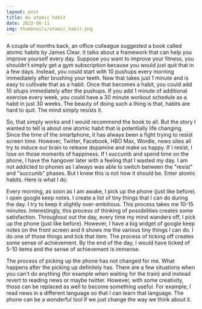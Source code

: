 ```yaml
---
layout: post
title: An atomic habit
date: 2022-06-11
img: thumbnails/atomic_habit.png
---
```


A couple of months back, an office colleague suggested a book called atomic habits by James Clear. It talks about a framework that can help you improve yourself every day. Suppose you want to improve your fitness, you shouldn't simply get a gym subscription because you would just quit that in a few days. Instead, you could start with 10 pushups every morning immediately after brushing your teeth. Now that takes just 1 minute and is easy to cultivate that as a habit. Once that becomes a habit, you could add 10 situps immediately after the pushups. If you add 1 minute of additional exercise every week, you could have a 30 minute workout schedule as a habit in just 30 weeks. The beauty of doing such a thing is that, habits are hard to quit. The mind simply resists it.

So, that simply works and I would recommend the book to all. But the story I wanted to tell is about one atomic habit that is potentially life changing. Since the time of the smartphone, it has always been a fight trying to resist screen time. However, Twitter, Facebook, HBO Max, Wordle, news sites all try to induce our brain to release dopamine and make us happy. If I resist, I lose on those moments of happiness. If I succumb and spend time on the phone, I have the hangover later with a feeling that I wasted my day. I am not addicted to phones as I always was able to switch between the "resist" and "succumb" phases. But I knew this is not how it should be. Enter atomic habits. Here is what I do.

Every morning, as soon as I am awake, I pick up the phone (just like before). I open google keep notes. I create a list of tiny things that I can do during the day. I try to keep it slightly over-ambitious. This process takes me 10-15 minutes. Interestingly, this process of thinking of possibilities creates some satisfaction. Throughout out the day, every time my mind wanders off, I pick up the phone (just like before). However, I have a big widget of google keep notes on the front screen and it shows me the various tiny things I can do. I do one of those things and tick that item. The process of ticking off creates some sense of achievement. By the end of the day, I would have ticked of 5-10 items and the sense of achievement is immense. 

The process of picking up the phone has not changed for me. What happens after the picking up definitely has. There are a few situations when you can't do anything (for example when waiting for the train) and instead revert to reading news or maybe twitter. However, with some creativity, those can be replaced as well to become something useful. For example, I read news in a different language so that I can learn that language. The phone can be a wonderful tool if we just change the way we think about it.
